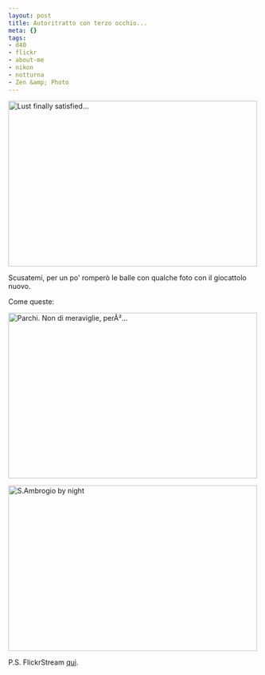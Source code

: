 ```yaml
--- 
layout: post
title: Autoritratto con terzo occhio...
meta: {}
tags: 
- d40
- flickr
- about-me
- nikon
- notturna
- Zen &amp; Photo
---
```

<a href="http://www.flickr.com/photos/lastknight/2527638586/" class="tt-flickr tt-flickr-Medium"><img src="http://farm4.static.flickr.com/3068/2527638586_b621be42e1.jpg" alt="Lust finally satisfied..." width="500" height="333" border="0" /></a>  
  
Scusatemi, per un po' romperò le balle con qualche foto con il giocattolo nuovo.  
  
Come queste:  
  
<a href="http://www.flickr.com/photos/lastknight/2527648446/" class="tt-flickr tt-flickr-Medium"><img src="http://farm4.static.flickr.com/3219/2527648446_3f16207ccd.jpg" alt="Parchi. Non di meraviglie, perÃ²..." width="500" height="333" border="0" /></a>  
  
<a href="http://www.flickr.com/photos/lastknight/2527638596/" class="tt-flickr tt-flickr-Medium"><img src="http://farm3.static.flickr.com/2198/2527638596_52e3e021c3.jpg" alt="S.Ambrogio by night" width="500" height="333" border="0" /></a>  
  
P.S. FlickrStream [qui](http://www.flickr.com/photos/lastknight/).  
  
 
